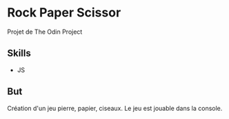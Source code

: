 # Rock Paper Scissor

Projet de The Odin Project

## Skills

- JS

## But

Création d'un jeu pierre, papier, ciseaux. Le jeu est jouable dans la console.


